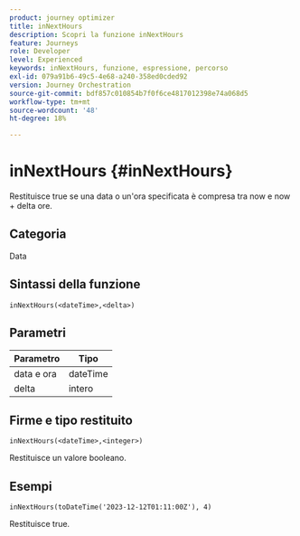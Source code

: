 ```yaml
---
product: journey optimizer
title: inNextHours
description: Scopri la funzione inNextHours
feature: Journeys
role: Developer
level: Experienced
keywords: inNextHours, funzione, espressione, percorso
exl-id: 079a91b6-49c5-4e68-a240-358ed0cded92
version: Journey Orchestration
source-git-commit: bdf857c010854b7f0f6ce4817012398e74a068d5
workflow-type: tm+mt
source-wordcount: '48'
ht-degree: 18%

---
```


# inNextHours {#inNextHours}

Restituisce true se una data o un&#39;ora specificata è compresa tra now e now + delta ore.

## Categoria

Data

## Sintassi della funzione

`inNextHours(<dateTime>,<delta>)`

## Parametri

| Parametro | Tipo |
|-----------|------------------|
| data e ora | dateTime |
| delta | intero |

## Firme e tipo restituito

`inNextHours(<dateTime>,<integer>)`

Restituisce un valore booleano.

## Esempi

`inNextHours(toDateTime('2023-12-12T01:11:00Z'), 4)`

Restituisce true.

